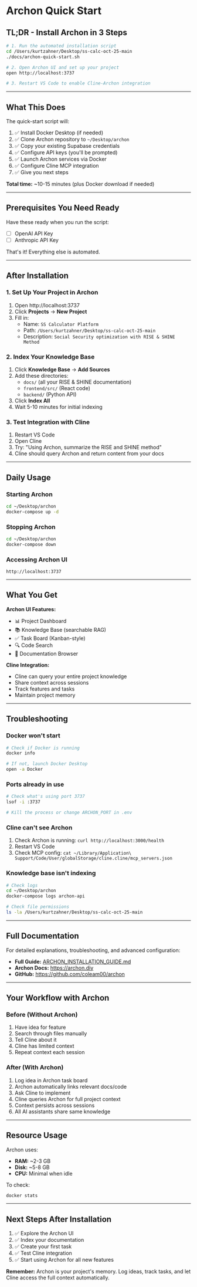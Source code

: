 # Archon Quick Start

## TL;DR - Install Archon in 3 Steps

```bash
# 1. Run the automated installation script
cd /Users/kurtzahner/Desktop/ss-calc-oct-25-main
./docs/archon-quick-start.sh

# 2. Open Archon UI and set up your project
open http://localhost:3737

# 3. Restart VS Code to enable Cline-Archon integration
```

---

## What This Does

The quick-start script will:
1. ✅ Install Docker Desktop (if needed)
2. ✅ Clone Archon repository to `~/Desktop/archon`
3. ✅ Copy your existing Supabase credentials
4. ✅ Configure API keys (you'll be prompted)
5. ✅ Launch Archon services via Docker
6. ✅ Configure Cline MCP integration
7. ✅ Give you next steps

**Total time:** ~10-15 minutes (plus Docker download if needed)

---

## Prerequisites You Need Ready

Have these ready when you run the script:
- [ ] OpenAI API Key
- [ ] Anthropic API Key

That's it! Everything else is automated.

---

## After Installation

### 1. Set Up Your Project in Archon

1. Open http://localhost:3737
2. Click **Projects** → **New Project**
3. Fill in:
   - Name: `SS Calculator Platform`
   - Path: `/Users/kurtzahner/Desktop/ss-calc-oct-25-main`
   - Description: `Social Security optimization with RISE & SHINE Method`

### 2. Index Your Knowledge Base

1. Click **Knowledge Base** → **Add Sources**
2. Add these directories:
   - `docs/` (all your RISE & SHINE documentation)
   - `frontend/src/` (React code)
   - `backend/` (Python API)
3. Click **Index All**
4. Wait 5-10 minutes for initial indexing

### 3. Test Integration with Cline

1. Restart VS Code
2. Open Cline
3. Try: "Using Archon, summarize the RISE and SHINE method"
4. Cline should query Archon and return content from your docs

---

## Daily Usage

### Starting Archon
```bash
cd ~/Desktop/archon
docker-compose up -d
```

### Stopping Archon
```bash
cd ~/Desktop/archon
docker-compose down
```

### Accessing Archon UI
```
http://localhost:3737
```

---

## What You Get

**Archon UI Features:**
- 📊 Project Dashboard
- 📚 Knowledge Base (searchable RAG)
- ✅ Task Board (Kanban-style)
- 🔍 Code Search
- 📝 Documentation Browser

**Cline Integration:**
- Cline can query your entire project knowledge
- Share context across sessions
- Track features and tasks
- Maintain project memory

---

## Troubleshooting

### Docker won't start
```bash
# Check if Docker is running
docker info

# If not, launch Docker Desktop
open -a Docker
```

### Ports already in use
```bash
# Check what's using port 3737
lsof -i :3737

# Kill the process or change ARCHON_PORT in .env
```

### Cline can't see Archon
1. Check Archon is running: `curl http://localhost:3000/health`
2. Restart VS Code
3. Check MCP config: `cat ~/Library/Application\ Support/Code/User/globalStorage/cline.cline/mcp_servers.json`

### Knowledge base isn't indexing
```bash
# Check logs
cd ~/Desktop/archon
docker-compose logs archon-api

# Check file permissions
ls -la /Users/kurtzahner/Desktop/ss-calc-oct-25-main
```

---

## Full Documentation

For detailed explanations, troubleshooting, and advanced configuration:
- **Full Guide:** [ARCHON_INSTALLATION_GUIDE.md](./ARCHON_INSTALLATION_GUIDE.md)
- **Archon Docs:** https://archon.diy
- **GitHub:** https://github.com/coleam00/archon

---

## Your Workflow with Archon

### Before (Without Archon)
1. Have idea for feature
2. Search through files manually
3. Tell Cline about it
4. Cline has limited context
5. Repeat context each session

### After (With Archon)
1. Log idea in Archon task board
2. Archon automatically links relevant docs/code
3. Ask Cline to implement
4. Cline queries Archon for full project context
5. Context persists across sessions
6. All AI assistants share same knowledge

---

## Resource Usage

Archon uses:
- **RAM:** ~2-3 GB
- **Disk:** ~5-8 GB
- **CPU:** Minimal when idle

To check:
```bash
docker stats
```

---

## Next Steps After Installation

1. ✅ Explore the Archon UI
2. ✅ Index your documentation
3. ✅ Create your first task
4. ✅ Test Cline integration
5. ✅ Start using Archon for all new features

**Remember:** Archon is your project's memory. Log ideas, track tasks, and let Cline access the full context automatically.
